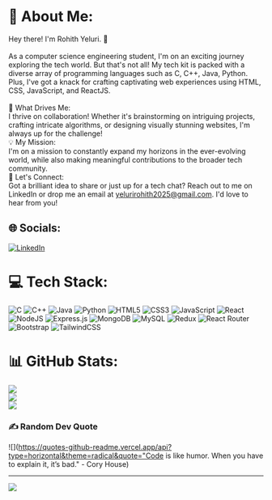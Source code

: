 # 💫 About Me:
Hey there! I'm Rohith Yeluri. 🌟<br><br>As a computer science engineering student, I'm on an exciting journey exploring the tech world. But that's not all! My tech kit is packed with a diverse array of programming languages such as C, C++, Java, Python. Plus, I've got a knack for crafting captivating web experiences using HTML, CSS, JavaScript, and ReactJS.<br><br>🚀 What Drives Me:<br>I thrive on collaboration! Whether it's brainstorming on intriguing projects, crafting intricate algorithms, or designing visually stunning websites, I'm always up for the challenge!<br>💡 My Mission:<br>I'm on a mission to constantly expand my horizons in the ever-evolving world, while also making meaningful contributions to the broader tech community.<br>💬 Let's Connect:<br>Got a brilliant idea to share or just up for a tech chat? Reach out to me on LinkedIn or drop me an email at yelurirohith2025@gmail.com. I'd love to hear from you!<br>

## 🌐 Socials:
[![LinkedIn](https://img.shields.io/badge/LinkedIn-%230077B5.svg?logo=linkedin&logoColor=white)](https://www.linkedin.com/in/rohith-yeluri-747a392a6/) 

# 💻 Tech Stack:
![C](https://img.shields.io/badge/c-%2300599C.svg?style=for-the-badge&logo=c&logoColor=white) 
![C++](https://img.shields.io/badge/c++-%2300599C.svg?style=for-the-badge&logo=c%2B%2B&logoColor=white) 
![Java](https://img.shields.io/badge/java-%23ED8B00.svg?style=for-the-badge&logo=openjdk&logoColor=white) 
![Python](https://img.shields.io/badge/python-3670A0?style=for-the-badge&logo=python&logoColor=ffdd54) 
![HTML5](https://img.shields.io/badge/html5-%23E34F26.svg?style=for-the-badge&logo=html5&logoColor=white) 
![CSS3](https://img.shields.io/badge/css3-%231572B6.svg?style=for-the-badge&logo=css3&logoColor=white) 
![JavaScript](https://img.shields.io/badge/javascript-%23323330.svg?style=for-the-badge&logo=javascript&logoColor=%23F7DF1E) 
![React](https://img.shields.io/badge/react-%2320232a.svg?style=for-the-badge&logo=react&logoColor=%2361DAFB) 
![NodeJS](https://img.shields.io/badge/node.js-6DA55F?style=for-the-badge&logo=node.js&logoColor=white) 
![Express.js](https://img.shields.io/badge/express.js-%23404d59.svg?style=for-the-badge&logo=express&logoColor=%2361DAFB) 
![MongoDB](https://img.shields.io/badge/MongoDB-%234ea94b.svg?style=for-the-badge&logo=mongodb&logoColor=white) 
![MySQL](https://img.shields.io/badge/mysql-%2300000f.svg?style=for-the-badge&logo=mysql&logoColor=white) 
![Redux](https://img.shields.io/badge/redux-%23593d88.svg?style=for-the-badge&logo=redux&logoColor=white) 
![React Router](https://img.shields.io/badge/React_Router-CA4245?style=for-the-badge&logo=react-router&logoColor=white) 
![Bootstrap](https://img.shields.io/badge/bootstrap-%23563D7C.svg?style=for-the-badge&logo=bootstrap&logoColor=white) 
![TailwindCSS](https://img.shields.io/badge/tailwindcss-%2338B2AC.svg?style=for-the-badge&logo=tailwind-css&logoColor=white)

# 📊 GitHub Stats:
![](https://github-readme-stats.vercel.app/api?username=rohith2025&theme=radical&hide_border=false&include_all_commits=false&count_private=true)<br/>
![](https://github-readme-streak-stats.herokuapp.com/?user=rohith2025&theme=radical&hide_border=false)<br/>
![](https://github-readme-stats.vercel.app/api/top-langs/?username=rohith2025&theme=radical&hide_border=false&include_all_commits=false&count_private=false&layout=compact)

### ✍️ Random Dev Quote
![](https://quotes-github-readme.vercel.app/api?type=horizontal&theme=radical&quote="Code is like humor. When you have to explain it, it’s bad." - Cory House)


---
[![](https://visitcount.itsvg.in/api?id=rohith2025&icon=0&color=0)](https://visitcount.itsvg.in)
